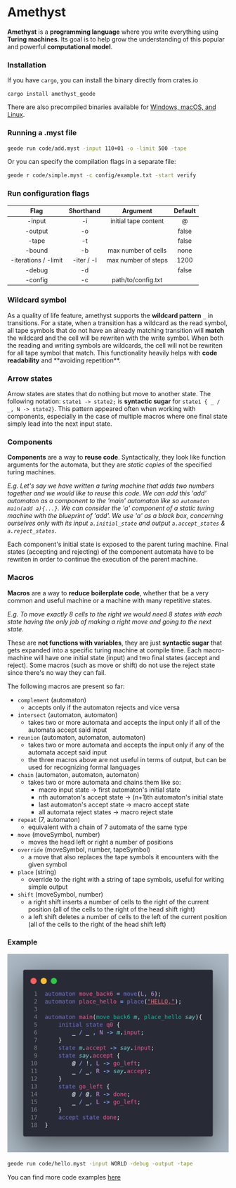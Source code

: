# Amethyst

**Amethyst** is a **programming language** where you write everything using **Turing machines**. Its goal is to help grow the understanding of this popular and powerful **computational model**.

### Installation

If you have `cargo`, you can install the binary directly from crates.io

```
cargo install amethyst_geode
```

There are also precompiled binaries available for [Windows, macOS, and Linux](https://github.com/VSebastian8/amethyst/releases).

### Running a .myst file

```bash
geode run code/add.myst -input 110+01 -o -limit 500 -tape
```

Or you can specify the compilation flags in a separate file:

```bash
geode r code/simple.myst -c config/example.txt -start verify
```

### Run configuration flags

|         Flag         | Shorthand  |       Argument       | Default |
| :------------------: | :--------: | :------------------: | :-----: |
|        -input        |     -i     | initial tape content |    @    |
|       -output        |     -o     |                      |  false  |
|        -tape         |     -t     |                      |  false  |
|        -bound        |     -b     | max number of cells  |  none   |
| -iterations / -limit | -iter / -l | max number of steps  |  1200   |
|        -debug        |     -d     |                      |  false  |
|       -config        |     -c     |  path/to/config.txt  |         |

### Wildcard symbol

As a quality of life feature, amethyst supports the **wildcard pattern** `_` in transitions. For a state, when a transition has a wildcard as the read symbol, all tape symbols that do not have an already matching transition will **match** the wildcard and the cell will be rewriten with the write symbol. When both the reading and writing symbols are wildcards, the cell will not be rewriten for all tape symbol that match. This functionality heavily helps with **code readability** and \*\*avoiding repetition\*\*.

### Arrow states

Arrow states are states that do nothing but move to another state. The following notation: `state1 -> state2;` is **syntactic sugar** for `state1 { _ / _, N -> state2}`. This pattern appeared often when working with components, especially in the case of multiple macros where one final state simply lead into the next input state.

### Components

**Components** are a way to **reuse code**. Syntactically, they look like function arguments for the automata, but they are _static copies_ of the specified turing machines.

_E.g. Let's say we have written a turing machine that adds two numbers together and we would like to reuse this code. We can add this 'add' automaton as a component to the 'main' automaton like so `automaton main(add a){...}`. We can consider the 'a' component of a static turing machine with the blueprint of 'add'. We use 'a' as a black box, concerning ourselves only with its input `a.initial_state` and output `a.accept_states` & `a.reject_states`_.

Each component's initial state is exposed to the parent turing machine. Final states (accepting and rejecting) of the component automata have to be rewriten in order to continue the execution of the parent machine.

### Macros

**Macros** are a way to **reduce boilerplate code**, whether that be a very common and useful machine or a machine with many repetitive states.

_E.g. To move exactly 8 cells to the right we would need 8 states with each state having the only job of making a right move and going to the next state_.

These are **not functions with variables**, they are just **syntactic sugar** that gets expanded into a specific turing machine at compile time. Each macro-machine will have one initial state (input) and two final states (accept and reject). Some macros (such as move or shift) do not use the reject state since there's no way they can fail.

The following macros are present so far:

- `complement` (automaton)
  - accepts only if the automaton rejects and vice versa
- `intersect` (automaton, automaton)
  - takes two or more automata and accepts the input only if all of the automata accept said input
- `reunion` (automaton, automaton, automaton)
  - takes two or more automata and accepts the input only if any of the automata accept said input
  - the three macros above are not useful in terms of output, but can be used for recognizing formal languages
- `chain` (automaton, automaton, automaton)
  - takes two or more automata and chains them like so:
    - macro input state -> first automaton's initial state
    - nth automaton's accept state -> (n+1)th automaton's initial state
    - last automaton's accept state -> macro accept state
    - all automata reject states -> macro reject state
- `repeat` (7, automaton)
  - equivalent with a chain of 7 automata of the same type
- `move` (moveSymbol, number)
  - moves the head left or right a number of positions
- `override` (moveSymbol, number, tapeSymbol)
  - a move that also replaces the tape symbols it encounters with the given symbol
- `place` (string)
  - override to the right with a string of tape symbols, useful for writing simple output
- `shift` (moveSymbol, number)
  - a right shift inserts a number of cells to the right of the current position (all of the cells to the right of the head shift right)
  - a left shift deletes a number of cells to the left of the current position (all of the cells to the right of the head shift left)

### Example

![hello world example](./assets/hello.png)

<!-- for when amethyst syntax highlighting is supported
```amethyst
automaton move_back6 = move(L, 6);
automaton place_hello = place("HELLO,");
automaton main(move_back6 m, place_hello say){
    initial state q0 {
        _ / _ , N -> m.input;
    }
    state m.accept -> say.input;
    state say.accept {
        @ / !, L -> go_left;
        _ / _, R -> say.accept;
    }
    state go_left {
        @ / @, R -> done;
        _ / _, L -> go_left;
    }
    accept state done;
}
``` -->

```bash
geode run code/hello.myst -input WORLD -debug -output -tape
```

You can find more code examples [here](https://github.com/VSebastian8/amethyst/tree/master/code)
